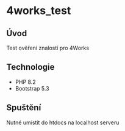 # 4works_test

## Úvod
Test ověření znalostí pro 4Works 

## Technologie
* PHP 8.2
* Bootstrap 5.3

## Spuštění
Nutné umístit do htdocs na localhost serveru
